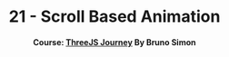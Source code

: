 <div align="center">

# 21 - Scroll Based Animation

#### Course: [ThreeJS Journey][course] By Bruno Simon

</div>

<!-----------------------------------{ Links }---------------------------------->

[course]: https://threejs-journey.com
